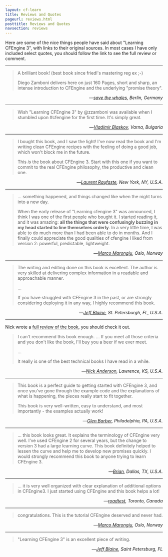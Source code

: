 ```yaml
---
layout: cf-learn
title: Reviews and Quotes
pageurl: reviews.html
posttitle: Reviews and Quotes
navsection: reviews
---
```


Here are some of the nice things people have said about "Learning
CFEngine 3", with links to their original sources. In most cases I
have only included select quotes, you should follow the link to see
the full review or comment.

------------------------

> A brilliant book!
> (best book since friedl's mastering reg ex ;-)
>
> Diego Zamboni delivers here on just 160 Pages, short and sharp, an
> intense introduction to CFEngine and the underlying "promise theory".

<div align="right">&mdash;<cite><a
href="http://shop.oreilly.com/product/0636920022022.do#PowerReview">save
the whales</a>, Berlin, Germany</cite></div>

------------------------

> Wish "Learning CFEngine 3" by @zzamboni was available when I stumbled
> upon ‪#cfengine‬ for the first time. It's simply great.

<div align="right">&mdash;<cite><a
href="https://twitter.com/vblaskov/status/217522686199463936">Vladimir
Blaskov</a>, Varna, Bulgaria</cite></div>

------------------------

> I bought this book, and I saw the light! I've now read the book and
> I'm writing clean CFEngine recipes with the feeling of doing a good
> job, which won't block me in the future.
>
> This *is* the book about CFEngine 3.  Start with this one if you want
> to commit to the real CFEngine philosophy, the productive and clean
> one.

<div align="right">&mdash;<cite><a
href="http://www.amazon.com/review/R2AY7CMR3F0XKF/ref=cm_cr_dp_title?ie=UTF8&ASIN=1449312209&nodeID=283155&store=books">Laurent
Raufaste</a>, New York, NY, U.S.A.</cite></div>

------------------------

> &hellip; something happened, and things changed like when the night
> turns into a new day.
> 
> When the early release of "Learning cfengine 3" was announced, I
> think I was one of the first people who bought it. I started reading
> it, and it was amazing: <strong>all the things that were confusingly
> buzzing in my head started to line themselves orderly</strong>. In a
> very little time, I was able to do much more than I had been able to
> do in months. And I finally could appreciate the good qualities of
> cfengine I liked from version 2: powerful, predictable, lightweight.

<div align="right">&mdash;<cite><a
href="http://my.opera.com/marcomarongiu/blog/2012/06/17/why-i-gave-up-puppet-and-chose-cfengine-3">Marco
Marongiu</a>, Oslo, Norway</cite></div>

------------------------

> The writing and editing done on this book is excellent. The author
>is very skilled at delivering complex information in a readable and
>approachable manner.
>
> &hellip; 
>
> If you have struggled with CFEngine 3 in the past, or are strongly
>considering deploying it in any way, I highly recommend this book.

<div align="right">&mdash;<cite><a
href="http://shop.oreilly.com/product/0636920022022.do#PowerReview">Jeff
Blaine</a>, St. Petersburgh, FL, U.S.A.</cite></div>

------------------------

Nick wrote a
[full review of the book](http://www.cmdln.org/2012/03/29/review-learning-cfengine-3/),
you should check it out.

> I can't recommend this book enough. &hellip; If you meet all those
> criteria and you don't like the book, I'll buy you a beer if we ever
> meet. 
>
> &hellip; 
>
> It really is one of the best technical books I have read in a
> while.

<div align="right">&mdash;<cite><a
href="http://www.cmdln.org/2012/03/29/review-learning-cfengine-3/">Nick
Anderson</a>, Lawrence, KS, U.S.A.</cite></div>

------------------------

> This book is a perfect guide to getting started with CFEngine 3, and
> once you've gone through the example code and the explanations of what
> is happening, the pieces really start to fit together.
> 
> This book is very well-written, easy to understand, and most
> importantly - the examples actually work!

<div align="right">&mdash;<cite><a
href="http://shop.oreilly.com/product/0636920022022.do#PowerReview">Glen
Barber</a>, Philadelphia, PA, U.S.A.</cite></div>

-----------------------

> &hellip; this book looks great. It explains the terminology of
> CFEngine very well. I've used CFEngine 2 for several years, but the
> change to version 3 had a large learning curve. This book definitely
> helped to lessen the curve and help me to develop new promises
> quickly. I would strongly recommend this book to anyone trying to
> learn CFEngine 3.

<div align="right">&mdash;<cite><a
href="http://shop.oreilly.com/product/0636920022022.do#PowerReview">Brian</a>,
Dallas, TX, U.S.A.</cite></div>

------------------------

> &hellip; it is very well organized with clear explanation of additional options
> in CFEngine3. I just started using CFEngine and this book helps a lot!

<div align="right">&mdash;<cite><a
href="http://shop.oreilly.com/product/0636920022022.do#PowerReview">roadtest</a>,
Toronto, Canada</cite></div>

------------------------

> congratulations. This is the tutorial CFEngine
> deserved and never had.

<div align="right">&mdash;<cite><a
href="http://permalink.gmane.org/gmane.comp.sysutils.cfengine.general/9278">Marco
Marongiu</a>, Oslo, Norway</cite></div>

------------------------

> "Learning CFEngine 3" is an excellent piece of writing.

<div align="right">&mdash;<cite><a href="https://twitter.com/#!/cjeffblaine/status/198426894822150145">Jeff Blaine</a>, Saint Petersburg, FL</cite></div>
